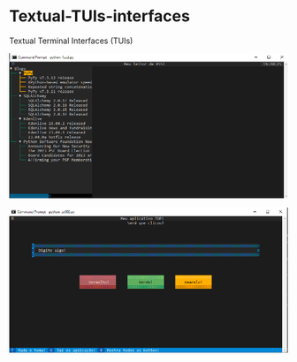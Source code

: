 # Textual-TUIs-interfaces
Textual Terminal Interfaces (TUIs)

![alt text](images/rss.png)



![alt text](images/options.png)
